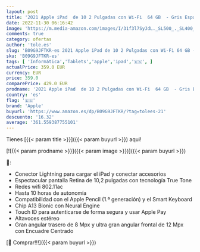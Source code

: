 ```yaml
---
layout: post
title: '2021 Apple iPad  de 10 2 Pulgadas con Wi-Fi  64 GB  - Gris Espacial  9.ª generación '
date: 2022-11-30 06:16:42
image: 'https://m.media-amazon.com/images/I/31f3l7SyJdL._SL500_._SL400_.jpg'
comments: true
category: ofertas
author: 'tole.es'
slug: 'B09G9JFTKR-es 2021 Apple iPad de 10 2 Pulgadas con Wi-Fi 64 GB - Gris...'
sku: 'B09G9JFTKR-es'
tags: [ 'Informática','Tablets','apple','ipad','🇪🇸', ]
actualPrice: 359.0 EUR
currency: EUR
price: 359.0
comparePrice: 429.0 EUR
prodname: '2021 Apple iPad  de 10 2 Pulgadas con Wi-Fi  64 GB  - Gris Espacial  9.ª generación '
country: 'es'
flag: '🇪🇸'
brand: 'Apple'
buyurl: 'https://www.amazon.es/dp/B09G9JFTKR/?tag=tolees-21'
descuento: '16.32'
average: '361.559387755101'
---
```


Tienes [{{< param title >}}]({{< param buyurl >}}) aqui!

[![{{< param prodname >}}]({{< param image >}})]({{< param buyurl >}})

🔎:

- Conector Lightning para cargar el iPad y conectar accesorios
- Espectacular pantalla Retina de 10,2 pulgadas con tecnología True Tone
- Redes wifi 802.11ac
- Hasta 10 horas de autonomía
- Compatibilidad con el Apple Pencil (1.ª generación) y el Smart Keyboard
- Chip A13 Bionic con Neural Engine
- Touch ID para autenticarse de forma segura y usar Apple Pay
- Altavoces estéreo
- Gran angular trasero de 8 Mpx y ultra gran angular frontal de 12 Mpx con Encuadre Centrado

[🛒 Comprar!!!]({{< param buyurl >}})
